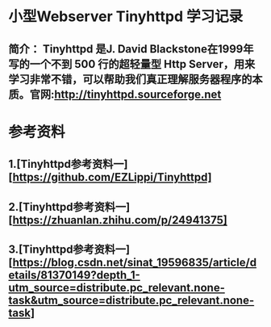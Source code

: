 # 小型Webserver Tinyhttpd 学习记录

## 简介： Tinyhttpd 是J. David Blackstone在1999年写的一个不到 500 行的超轻量型 Http Server，用来学习非常不错，可以帮助我们真正理解服务器程序的本质。官网:http://tinyhttpd.sourceforge.net
# 参考资料

## 1.[Tinyhttpd参考资料一][https://github.com/EZLippi/Tinyhttpd]
## 2.[Tinyhttpd参考资料一][https://zhuanlan.zhihu.com/p/24941375]
## 3.[Tinyhttpd参考资料一][https://blog.csdn.net/sinat_19596835/article/details/81370149?depth_1-utm_source=distribute.pc_relevant.none-task&utm_source=distribute.pc_relevant.none-task]


